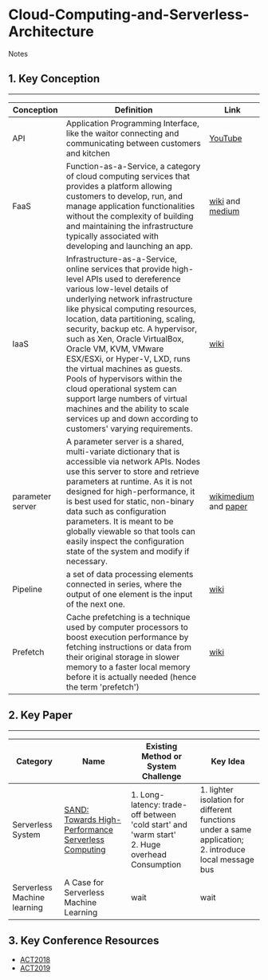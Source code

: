 # Cloud-Computing-and-Serverless-Architecture
Notes 
## 1. Key Conception
----------------------------------------------
| Conception | Definition | Link |
|----------------|--------------------------------------------------------------|----------------------|
|API	|Application Programming Interface, like the waitor connecting and communicating between customers and kitchen	| [YouTube](https://www.youtube.com/watch?v=s7wmiS2mSXY&list=LL5YPuNk4OqeQ1uHDlVNR0lQ&index=2&t=0s)	|
|FaaS	|Function-as-a-Service, a category of cloud computing services that provides a platform allowing customers to develop, run, and manage application functionalities without the complexity of building and maintaining the infrastructure typically associated with developing and launching an app.	| [wiki](https://en.wikipedia.org/wiki/Function_as_a_service) and [medium](https://medium.com/@BoweiHan/an-introduction-to-serverless-and-faas-functions-as-a-service-fb5cec0417b2) |
|IaaS | Infrastructure-as-a-Service, online services that provide high-level APIs used to dereference various low-level details of underlying network infrastructure like physical computing resources, location, data partitioning, scaling, security, backup etc. A hypervisor, such as Xen, Oracle VirtualBox, Oracle VM, KVM, VMware ESX/ESXi, or Hyper-V, LXD, runs the virtual machines as guests. Pools of hypervisors within the cloud operational system can support large numbers of virtual machines and the ability to scale services up and down according to customers' varying requirements.|[wiki](https://en.wikipedia.org/wiki/Infrastructure_as_a_service)|
|parameter server|A parameter server is a shared, multi-variate dictionary that is accessible via network APIs. Nodes use this server to store and retrieve parameters at runtime. As it is not designed for high-performance, it is best used for static, non-binary data such as configuration parameters. It is meant to be globally viewable so that tools can easily inspect the configuration state of the system and modify if necessary.|[wiki](http://wiki.ros.org/Parameter%20Server)[medium](https://medium.com/coinmonks/parameter-server-for-distributed-machine-learning-fd79d99f84c3) and [paper](http://www.cs.cmu.edu/~muli/file/parameter_server_osdi14.pdf)|
| Pipeline | a set of data processing elements connected in series, where the output of one element is the input of the next one. |[wiki](https://en.wikipedia.org/wiki/Pipeline_(computing)) |
|Prefetch|Cache prefetching is a technique used by computer processors to boost execution performance by fetching instructions or data from their original storage in slower memory to a faster local memory before it is actually needed (hence the term 'prefetch')|[wiki](https://en.wikipedia.org/wiki/Cache_prefetching)|


## 2. Key Paper
----------------------------------------------
| Category | Name | Existing Method or System Challenge| Key Idea |
|----------------|-----------------------------------------|---------------------|----------------------|
| Serverless System | [SAND: Towards High-Performance Serverless Computing](https://scholar.google.com/scholar?hl=en&as_sdt=0%2C5&q=SAND%3A+Towards+High-Performance+Serverless+Computing&btnG=) | 1. Long-latency: trade-off between 'cold start' and 'warm start'  <br> 2. Huge overhead Consumption | 1. lighter isolation for different functions under a same application;<br> 2. introduce local message bus|
|Serverless Machine learning | A Case for Serverless Machine Learning | wait | wait|

## 3. Key Conference Resources
 - [ACT2018](https://www.usenix.org/conference/atc18/technical-sessions)
 - [ACT2019](https://www.usenix.org/conference/atc19/technical-sessions)
